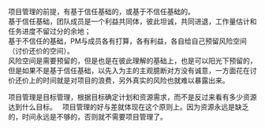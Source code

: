 项目管理的前提，有基于信任基础的，或基于不信任基础的。  
基于信任基础，团队成员是一个利益共同体，彼此坦诚，共同进退，工作量估计和任务进度不留过分的余地；  
基于不信任的基础，PM与成员各有打算，各有利益，各自给自己预留风险空间（讨价还价的空间）。  
风险空间是需要预留的，但是也是在彼此理解的基础上，也是可以阳光下预留的，但是如果不是基于信任基础，以先入为主的主观臆断对方没有诚意，一方面花在讨价还价上的时间就是对项目的浪费，另外真实的风险也就难以暴露出来。


项目管理是目标管理，根据目标确定计划和资源需求，而不是反过来看有多少资源达到什么目标。  
项目管理的好与差就体现在这个原则上。因为资源永远是缺乏的，时间永远是不够的，否则就不需要项目管理了。
